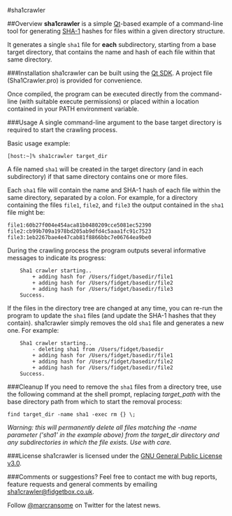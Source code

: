 #sha1crawler

##Overview
**sha1crawler** is a simple [Qt](http://qt.nokia.com/products/)-based example of a command-line tool for generating [SHA-1](http://en.wikipedia.org/wiki/SHA-1) hashes for files within a given directory structure.

It generates a single `sha1` file for **each** subdirectory, starting from a base target directory, that contains the name and hash of each file within that same directory.

###Installation
sha1crawler can be built using the [Qt SDK](http://qt.nokia.com/products/qt-sdk).  A project file (Sha1Crawler.pro) is provided for convenience.

Once compiled, the program can be executed directly from the command-line (with suitable execute permissions) or placed within a location contained in your PATH environment variable.

###Usage
A single command-line argument to the base target directory is required to start the crawling process.

Basic usage example:  

	[host:~]% sha1crawler target_dir
	
A file named `sha1` will be created in the target directory (and in each subdirectory) if that same directory contains one or more files.

Each `sha1` file will contain the name and SHA-1 hash of each file within the same directory, separated by a colon.  For example, for a directory containing the files `file1`, `file2`, and `file3` the output contained in the `sha1` file might be:

	file1:60b27f004e454aca81b0480209cce5081ec52390
	file2:cb99b709a1978bd205ab9dfd4c5aaa1fc91c7523
	file3:1eb2267bae4e47cab81f8866bbc7e06764ea9be0

During the crawling process the program outputs several informative messages to indicate its progress:

		Sha1 crawler starting..
  			+ adding hash for /Users/fidget/basedir/file1
  			+ adding hash for /Users/fidget/basedir/file2
  			+ adding hash for /Users/fidget/basedir/file3
		Success.
		
If the files in the directory tree are changed at any time, you can re-run the program to update the `sha1` files (and update the SHA-1 hashes that they contain).  sha1crawler simply removes the old `sha1` file and generates a new one.  For example:

		Sha1 crawler starting..
 		 	- deleting sha1 from /Users/fidget/basedir
  			+ adding hash for /Users/fidget/basedir/file1
 		 	+ adding hash for /Users/fidget/basedir/file2
 		 	+ adding hash for /Users/fidget/basedir/file2
		Success.

###Cleanup
If you need to remove the `sha1` files from a directory tree, use the following command at the shell prompt, replacing _target_path_ with the base directory path from which to start the removal process:  

	find target_dir -name sha1 -exec rm {} \;

_Warning: this will permanently delete all files matching the -name parameter ('sha1' in the example above) from the target_dir directory and any subdirectories in which the file exists.  Use with care._

###License
sha1crawler is licensed under the [GNU General Public License v3.0](http://www.gnu.org/licenses/gpl.html).

###Comments or suggestions?
Feel free to contact me with bug reports, feature requests and general comments by emailing [sha1crawler@fidgetbox.co.uk](sha1crawler@fidgetbox.co.uk).

Follow [@marcransome](http://www.twitter.com/fidgetbox) on Twitter for the latest news.